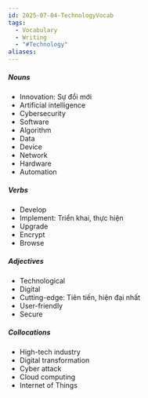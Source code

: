 ```yaml
---
id: 2025-07-04-TechnologyVocab
tags:
  - Vocabulary
  - Writing
  - "#Technology"
aliases:
---
```

##### Nouns
- Innovation: Sự đổi mới
- Artificial intelligence
- Cybersecurity
- Software
- Algorithm
- Data
- Device
- Network
- Hardware
- Automation

##### Verbs
- Develop
- Implement: Triển khai, thực hiện
- Upgrade
- Encrypt
- Browse

##### Adjectives
- Technological
- Digital
- Cutting-edge: Tiên tiến, hiện đại nhất
- User-friendly
- Secure

##### Collocations 
- High-tech industry
- Digital transformation
- Cyber attack
- Cloud computing
- Internet of Things

